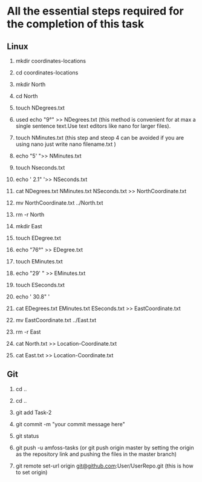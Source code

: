 # All the essential steps required for the completion of this task

## Linux

 1. mkdir coordinates-locations
 
 2. cd coordinates-locations
 
 3. mkdir North
 
 4. cd North
 
 4. touch NDegrees.txt
 
 5. used echo "9°" >> NDegrees.txt (this method is convenient for at max a single sentence text.Use text editors like nano for larger files).
  
 6. touch NMinutes.txt (this step and steop 4 can be avoided if you are using nano just write nano filename.txt )
 
 7. echo "5' ">> NMinutes.txt
 
 8. touch Nseconds.txt
 
 9. echo ' 2.1" '>> NSeconds.txt
 
 10. cat NDegrees.txt NMinutes.txt NSeconds.txt >> NorthCoordinate.txt
 
 11. mv NorthCoordinate.txt ../North.txt
 
 12. rm -r North
 
 13. mkdir East 
 
 14. touch EDegree.txt
 
 15. echo "76°" >> EDegree.txt
 
 16. touch EMinutes.txt
 
 17. echo "29' " >> EMinutes.txt
 
 18. touch ESeconds.txt
 
 19. echo ' 30.8" '
 
 20. cat EDegrees.txt EMinutes.txt ESeconds.txt >> EastCoordinate.txt
 
 21. mv EastCoordinate.txt ../East.txt
 
 22. rm -r East

23. cat North.txt >> Location-Coordinate.txt

24. cat East.txt >> Location-Coordinate.txt

## Git

1. cd ..

2. cd ..

3. git add Task-2

4. git commit -m "your commit message here"

5. git status

6. git push -u amfoss-tasks (or git push origin master by setting the origin as the repository link and pushing the files in the master branch)

7. git remote set-url origin git@github.com:User/UserRepo.git (this is how to set origin)
